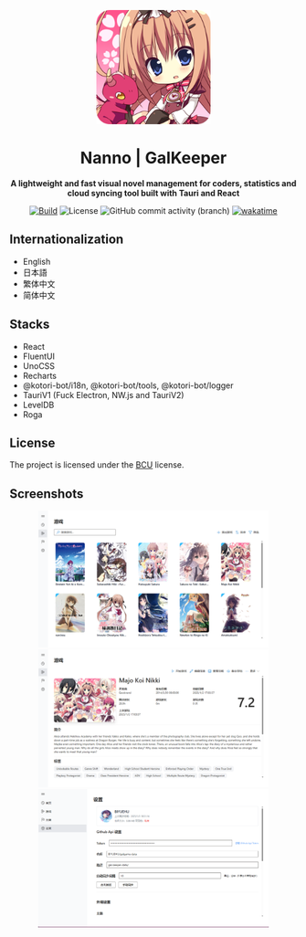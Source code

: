 <!-- markdownlint-disable -->

<div align="center">

  <div style="width:200px">

   [![src-tauri/icons/nanno.png](src-tauri/icons/nanno.png)](https://bgm.tv/character/22537)

  </div>



# Nanno | GalKeeper

**A lightweight and fast visual novel management for coders, statistics and cloud syncing tool built with Tauri and React**

[![Build](https://github.com/BIYUEHU/gal-keeper/actions/workflows/build.yml/badge.svg?branch=main)](https://github.com/BIYUEHU/gal-keeper/actions/workflows/build.yml)
![License](https://img.shields.io/badge/license-BCU-deepskyblue)
![GitHub commit activity (branch)](https://img.shields.io/github/commit-activity/t/biyuehu/gal-keeper/main)
[![wakatime](https://wakatime.com/badge/user/018dc603-712a-4205-a226-d4c9ccd0d02b/project/fc2029ac-6a5a-41b3-9ff5-fad06b8d681b.svg)](https://wakatime.com/badge/user/018dc603-712a-4205-a226-d4c9ccd0d02b/project/fc2029ac-6a5a-41b3-9ff5-fad06b8d681b)

</div>

<!-- markdownlint-enable -->

## Internationalization

- English
- 日本語
- 繁体中文
- 简体中文

## Stacks

- React
- FluentUI
- UnoCSS
- Recharts
- @kotori-bot/i18n, @kotori-bot/tools, @kotori-bot/logger
- TauriV1 (Fuck Electron, NW.js and TauriV2)
- LevelDB
- Roga

## License

The project is licensed under the [BCU](https://github.com/ICEAGENB/ban-zhinese-using) license.

## Screenshots

<!-- markdownlint-disable -->

<div style="margin:auto;width:910px;max-width:80%">

![](screenshots/1.png)
![](screenshots/2.png)
![](screenshots/3.png)

</div>

<!-- markdownlint-enable -->